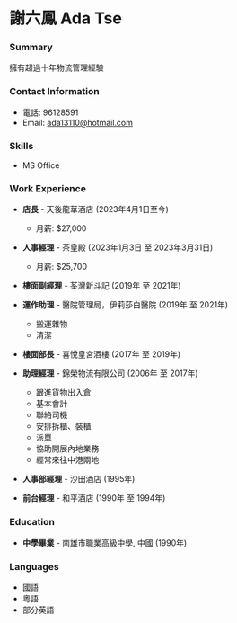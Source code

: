 # 謝六鳳 Ada Tse

### Summary
擁有超過十年物流管理經驗

### Contact Information
* 電話: 96128591 
* Email: ada13110@hotmail.com

### Skills
* MS Office

### Work Experience
* **店長** - 天後龍華酒店 (2023年4月1日至今)  
   - 月薪: $27,000

* **人事經理** - 茶皇殿 (2023年1月3日 至 2023年3月31日)  
   - 月薪: $25,700

* **樓面副經理** - 荃灣新斗記 (2019年 至 2021年)

* **運作助理** - 醫院管理局，伊莉莎白醫院 (2019年 至 2021年)  
   - 搬運雜物 
   - 清潔

* **樓面部長** - 喜悅皇宮酒樓 (2017年 至 2019年)

* **助理經理** - 錦榮物流有限公司 (2006年 至 2017年)
   - 跟進貨物出入倉
   - 基本會計
   - 聯絡司機
   - 安排拆櫃、裝櫃
   - 派單
   - 協助開展內地業務
   - 經常來往中港兩地

* **人事部經理** - 沙田酒店 (1995年)

* **前台經理** - 和平酒店 (1990年 至 1994年)

### Education
* **中學畢業** - 南雄市職業高級中學, 中國 (1990年)

### Languages
* 國語 
* 粵語 
* 部分英語

